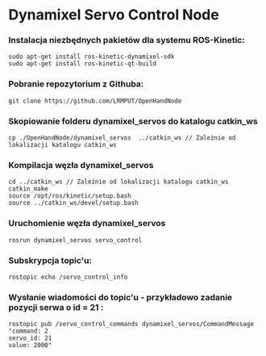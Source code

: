 # Dynamixel Servo Control Node

### Instalacja niezbędnych pakietów dla systemu ROS-Kinetic:
```
sudo apt-get install ros-kinetic-dynamixel-sdk
sudo apt-get install ros-kinetic-qt-build
```

### Pobranie repozytorium z Githuba:

```
git clone https://github.com/LRMPUT/OpenHandNode
```

### Skopiowanie folderu dynamixel_servos do katalogu catkin_ws

```
cp ./OpenHandNode/dynamixel_servos  ../catkin_ws // Zależnie od lokalizacji katalogu catkin_ws
```

### Kompilacja węzła dynamixel_servos

```
cd ../catkin_ws // Zależnie od lokalizacji katalogu catkin_ws
catkin_make
source /opt/ros/kinetic/setup.bash
source ../catkin_ws/devel/setup.bash
```

### Uruchomienie węzła dynamixel_servos

```
rosrun dynamixel_servos servo_control 
```

### Subskrypcja topic'u:

```
rostopic echo /servo_control_info 
```

### Wysłanie wiadomości do topic'u - przykładowo zadanie pozycji serwa o id = 21 :

```
rostopic pub /servo_control_commands dynamixel_servos/CommandMessage "command: 2
servo_id: 21
value: 2000" 
 
```
